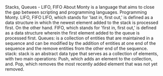 Stacks, Queues - LIFO, FIFO
About 
Monty is a language that aims to close the gap between scripting and programming languages. Programming Monty.
LIFO, FIFO
LIFO, which stands for 'last in, first out,' is defined as a data structure in which the newest element added
to the stack is processed first. On the other hand.
FIFO, which stands for 'first in, first out,' is defined as a data structure wherein the first element added to the queue is processed first.
Queues:
is a collection of entities that are maintained in a sequence and can be modified by the addition of entities at one end of the sequence and the remove
entities from the other end of the sequence.
stack:
stack is an abstract data type that serves as a collection of elements, with two main operations: Push, which adds an element to the collection, and. Pop, which removes the most recently added element that was not yet removed.

